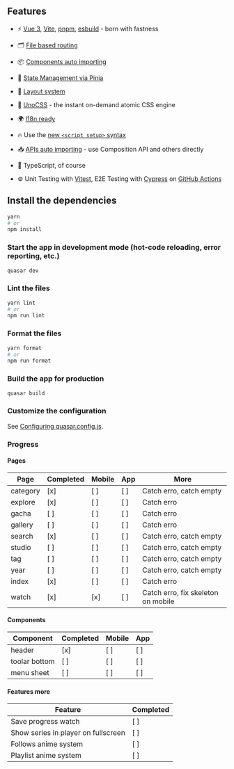 ## Features

- ⚡️ [Vue 3](https://github.com/vuejs/core), [Vite](https://github.com/vitejs/vite), [pnpm](https://pnpm.io/), [esbuild](https://github.com/evanw/esbuild) - born with fastness

- 🗂 [File based routing](./src/pages)

- 📦 [Components auto importing](./src/components)

- 🍍 [State Management via Pinia](https://pinia.vuejs.org/)

- 📑 [Layout system](./src/layouts)

- 🎨 [UnoCSS](https://github.com/antfu/unocss) - the instant on-demand atomic CSS engine

- 🌍 [I18n ready](./src/i18n)

- 🔥 Use the [new `<script setup>` syntax](https://github.com/vuejs/rfcs/pull/227)

- 📥 [APIs auto importing](https://github.com/antfu/unplugin-auto-import) - use Composition API and others directly

- 🦾 TypeScript, of course

- ⚙️ Unit Testing with [Vitest](https://github.com/vitest-dev/vitest), E2E Testing with [Cypress](https://cypress.io/) on [GitHub Actions](https://github.com/features/actions)

## Install the dependencies

```bash
yarn
# or
npm install
```

### Start the app in development mode (hot-code reloading, error reporting, etc.)

```bash
quasar dev
```

### Lint the files

```bash
yarn lint
# or
npm run lint
```

### Format the files

```bash
yarn format
# or
npm run format
```

### Build the app for production

```bash
quasar build
```

### Customize the configuration

See [Configuring quasar.config.js](https://v2.quasar.dev/quasar-cli-vite/quasar-config-js).

### Progress

#### Pages

| Page     | Completed | Mobile | App | More                               |
| -------- | --------- | ------ | --- | ---------------------------------- |
| category | [x]       | [ ]    | [ ] | Catch erro, catch empty            |
| explore  | [x]       | [ ]    | [ ] | Catch erro                         |
| gacha    | [ ]       | [ ]    | [ ] | Catch erro                         |
| gallery  | [ ]       | [ ]    | [ ] | Catch erro                         |
| search   | [x]       | [ ]    | [ ] | Catch erro, catch empty            |
| studio   | [ ]       | [ ]    | [ ] | Catch erro, catch empty            |
| tag      | [ ]       | [ ]    | [ ] | Catch erro, catch empty            |
| year     | [ ]       | [ ]    | [ ] | Catch erro, catch empty            |
| index    | [x]       | [ ]    | [ ] | Catch erro                         |
| watch    | [x]       | [x]    | [ ] | Catch erro, fix skeleton on mobile |

#### Components

| Component     | Completed | Mobile | App |
| ------------- | --------- | ------ | --- |
| header        | [x]       | [ ]    | [ ] |
| toolar bottom | [ ]       | [ ]    | [ ] |
| menu sheet    | [ ]       | [ ]    | [ ] |

#### Features more

| Feature                             | Completed |
| ----------------------------------- | --------- |
| Save progress watch                 | [ ]       |
| Show series in player on fullscreen | [ ]       |
| Follows anime system                | [ ]       |
| Playlist anime system               | [ ]       |
